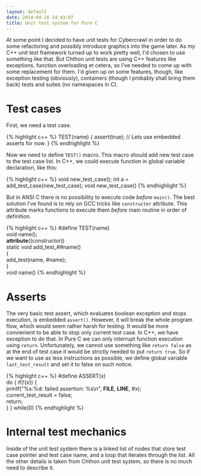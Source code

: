 ```yaml
---
layout: default
date: 2014-04-16 14:43:07
title: Unit test system for Pure C
---
```


At some point I decided to have unit tests for Cybercrawl in order to do some refactoring and possibly introduce graphics into the game later. As my C++ unit test framework turned up to work pretty well, I'd chosen to use something like that. But Chthon unit tests are using C++ features like exceptions, function overloading et cetera, so I've needed to come up with some replacement for them. I'd given up on some features, though, like exception testing (obviously), containers (though I probably shall bring them back) tests and suites (no namespaces in C).

# Test cases

First, we need a test case.

{% highlight c++ %}
TEST(name) {
	assert(true); // Lets use embedded asserts for now.
}
{% endhighlight %}

Now we need to define `TEST()` macro. This macro should add new test case to the test case list. In C++, we could execute function in global variable declaration, like this:

{% highlight c++ %}
void new_test_case();
int a = add_test_case(new_test_case);
void new_test_case()
{% endhighlight %}

But in ANSI C there is no possibility to execute code _before_ `main()`. The best solution I've found is to rely on GCC tricks like `constructor` attribute. This attribute marks functions to execute them _before_ main routine in order of definition.

{% highlight c++ %}
#define TEST(name) \
	void name(); \
	__attribute__((constructor)) \
	static void add_test_##name() \
	{ \
			add_test(name, #name); \
	} \
	void name()
{% endhighlight %}

# Asserts

The very basic test assert, which evaluates boolean exception and stops execution, is embedded `assert()`. However, it will break the whole program flow, which would seem rather harsh for testing. It would be more convienient to be able to stop only current test case. In C++, we have exception to do that. In Pure C we can only interrupt function execution using `return`. Unfortunately, we cannot use something like `return false` as at the end of test case it would be strictly needed to put `return true`. So if we want to use as less instructions as possible, we define global variable `last_test_result` and set it to false on such notice.

{% highlight c++ %}
#define ASSERT(x) \
	do { if(!(x)) { \
		printf("%s:%d: failed assertion: %s\n", __FILE__, __LINE__, #x); \
		current_test_result = false; \
		return; \
	} } while(0)
{% endhighlight %}

# Internal test mechanics

Inside of the unit test system there is a linked list of nodes that store test case pointer and test case name, and a loop that iterates through the list. All the other details is taken from Chthon unit test system, so there is no much need to describe it.
